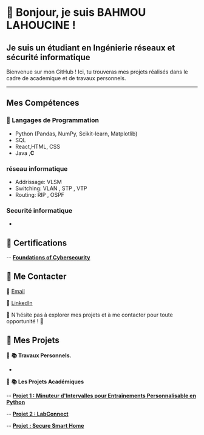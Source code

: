 # 👋 Bonjour, je suis BAHMOU LAHOUCINE !

## Je suis un étudiant en Ingénierie réseaux et sécurité informatique

Bienvenue sur mon GitHub ! Ici, tu trouveras mes projets réalisés dans le cadre de academique et de travaux personnels.

---

##  Mes Compétences

### 🔹 Langages de Programmation
- Python (Pandas, NumPy, Scikit-learn, Matplotlib)
- SQL
- React,HTML, CSS
- Java ,**C**

### réseau informatique
- Addrissage: VLSM
- Switching: VLAN , STP , VTP
- Routing: RIP , OSPF

### Securité informatique
- 

## 📌 Certifications 
-- [**Foundations of Cybersecurity**](https://www.coursera.org/account/accomplishments/verify/Z6RF0TH2QSCS)

## 📩 Me Contacter  

📧 [Email](mailto:bahmoulahoucine@gmail.com)  

🔗 [LinkedIn](https://www.linkedin.com/in/lahoucine-bahmou-953b47299/)

🚀 N'hésite pas à explorer mes projets et à me contacter pour toute opportunité ! 🚀  
## 📌 Mes Projets 

🔷 **📚 Travaux Personnels.**  

- 


🔷 **📚 Les Projets Académiques**

-- [**Projet 1 : Minuteur d'Intervalles pour Entraînements Personnalisable en Python**](https://github.com/lahoucineBhm/Minuteur-d-Intervalles-pour-Entra-nements-Personnalisable-en-Python)

-- [**Projet 2 : LabConnect**](https://github.com/IlyasMAJDOUBI/LabConnect)

-- [**Projet : Secure Smart Home**](https://github.com/lahoucineBhm/Secure-Smart-Home)
 
